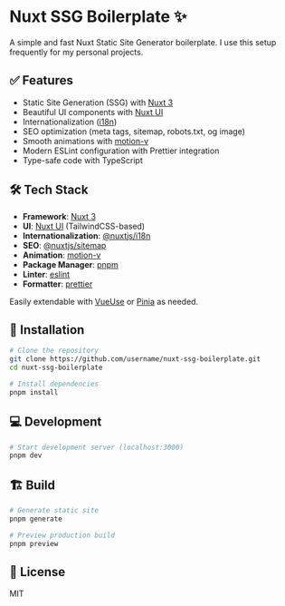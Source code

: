 # Nuxt SSG Boilerplate ✨

A simple and fast Nuxt Static Site Generator boilerplate. I use this setup frequently for my personal projects.

## ✅ Features

- Static Site Generation (SSG) with [Nuxt 3](https://nuxt.com/)
- Beautiful UI components with [Nuxt UI](https://ui.nuxt.com/)
- Internationalization ([i18n](https://i18n.nuxtjs.org/))
- SEO optimization (meta tags, sitemap, robots.txt, og image)
- Smooth animations with [motion-v](https://motion-v.io/)
- Modern ESLint configuration with Prettier integration
- Type-safe code with TypeScript

## 🛠️ Tech Stack

- **Framework**: [Nuxt 3](https://nuxt.com/)
- **UI**: [Nuxt UI](https://ui.nuxt.com/) (TailwindCSS-based)
- **Internationalization**: [@nuxtjs/i18n](https://i18n.nuxtjs.org/)
- **SEO**: [@nuxtjs/sitemap](https://sitemap.nuxtjs.org/)
- **Animation**: [motion-v](https://motion-v.io/)
- **Package Manager**: [pnpm](https://pnpm.io/)
- **Linter**: [eslint](https://eslint.org/)
- **Formatter**: [prettier](https://prettier.io/)

Easily extendable with [VueUse](https://vueuse.org/) or [Pinia](https://pinia.vuejs.org/) as needed.

## 🚀 Installation

```bash
# Clone the repository
git clone https://github.com/username/nuxt-ssg-boilerplate.git
cd nuxt-ssg-boilerplate

# Install dependencies
pnpm install
```

## 💻 Development

```bash
# Start development server (localhost:3000)
pnpm dev
```

## 🏗️ Build

```bash
# Generate static site
pnpm generate

# Preview production build
pnpm preview
```

## 📄 License

MIT
